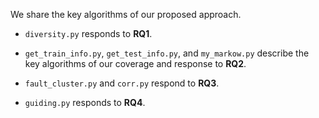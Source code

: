 We share the key algorithms of our proposed approach.

- `diversity.py` responds to **RQ1**.

- `get_train_info.py`, `get_test_info.py`, and `my_markow.py` describe the key algorithms of our coverage and response to **RQ2**.

- `fault_cluster.py` and `corr.py` respond to **RQ3**.

- `guiding.py` responds to **RQ4**.

